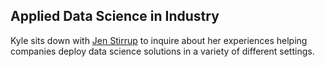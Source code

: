 ## Applied Data Science in Industry 

 Kyle sits down with <a href="https://jenstirrup.com/">Jen Stirrup</a> to inquire about her experiences helping companies deploy data science solutions in a variety of different settings.


